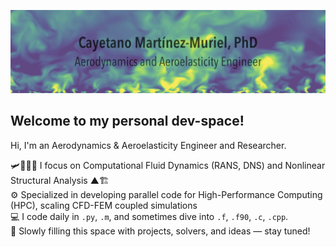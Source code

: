 
![](banner_pic2.png)

## Welcome to my personal dev-space!

Hi, I'm an Aerodynamics & Aeroelasticity Engineer and Researcher.

🛩️🍃💧💨 I focus on Computational Fluid Dynamics (RANS, DNS) and Nonlinear Structural Analysis ▲🏗️\
⚙️ Specialized in developing parallel code for High-Performance Computing (HPC), scaling CFD-FEM coupled simulations\
💻 I code daily in ```.py```, ```.m```, and sometimes dive into ```.f```, ```.f90```, ```.c```, ```.cpp```.\
📂 Slowly filling this space with projects, solvers, and ideas — stay tuned!

<!--
**cayetanomarmur/cayetanomarmur** is a ✨ _special_ ✨ repository because its `README.md` (this file) appears on your GitHub profile.

Here are some ideas to get you started:

- 🔭 I’m currently working on ...
- 🌱 I’m currently learning ...
- 👯 I’m looking to collaborate on ...
- 🤔 I’m looking for help with ...
- 💬 Ask me about ...
- 📫 How to reach me: ...
- 😄 Pronouns: ...
- ⚡ Fun fact: ...
-->
